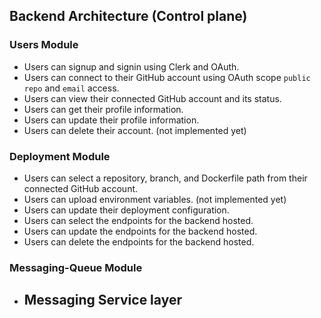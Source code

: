 

## Backend Architecture (Control plane)
### Users Module
- Users can signup and signin using Clerk and OAuth.
- Users can connect to their GitHub account using OAuth scope `public repo` and `email` access.
- Users can view their connected GitHub account and its status.
- Users can get their profile information.
- Users can update their profile information.
- Users can delete their account. (not implemented yet)


### Deployment Module
- Users can select a repository, branch, and Dockerfile path from their connected GitHub account.
- Users can upload environment variables. (not implemented yet)
- Users can update their deployment configuration.
- Users can select the endpoints for the backend hosted.
- Users can update the endpoints for the backend hosted.
- Users can delete the endpoints for the backend hosted.


### Messaging-Queue Module
- Messaging Service layer
    - 
